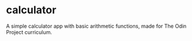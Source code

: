 # calculator

A simple calculator app with basic arithmetic functions, made for The Odin Project curriculum.
